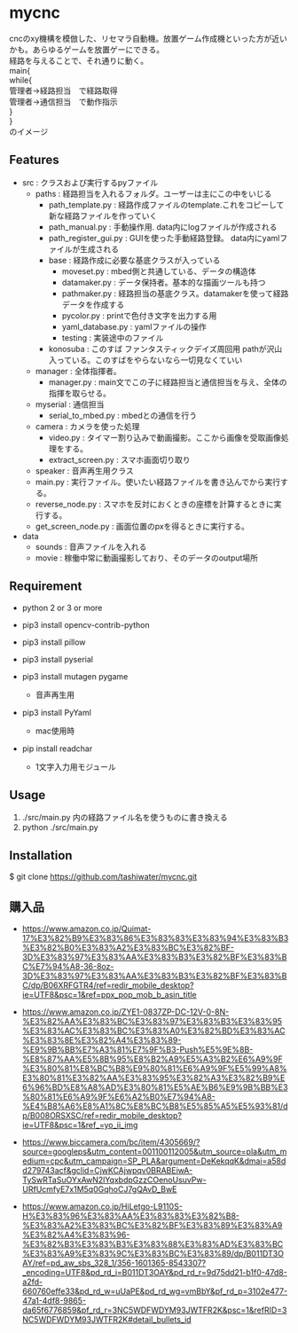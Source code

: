 # mycnc
cncのxy機構を模倣した、リセマラ自動機。放置ゲーム作成機といった方が近いかも。あらゆるゲームを放置ゲーにできる。  
経路を与えることで、それ通りに動く。  
main{  
    while{  
        管理者→経路担当　で経路取得  
        管理者→通信担当　で動作指示  
    }  
}  
のイメージ

## Features

- src : クラスおよび実行するpyファイル
    - paths : 経路担当を入れるフォルダ。ユーザーは主にこの中をいじる
        - path_template.py : 経路作成ファイルのtemplate.これをコピーして新な経路ファイルを作っていく
        - path_manual.py : 手動操作用. data内にlogファイルが作成される
        - path_register_gui.py : GUIを使った手動経路登録。 data内にyamlファイルが生成される
        - base : 経路作成に必要な基底クラスが入っている
            - moveset.py : mbed側と共通している、データの構造体
            - datamaker.py : データ保持者。基本的な描画ツールも持つ
            - pathmaker.py : 経路担当の基底クラス。datamakerを使って経路データを作成する
            - pycolor.py : printで色付き文字を出力する用
            - yaml_database.py : yamlファイルの操作
            - testing : 実装途中のファイル
        - konosuba : このすば ファンタスティックデイズ周回用 pathが沢山入っている。このすばをやらないなら一切見なくていい
    - manager : 全体指揮者。
        - manager.py : main文でこの子に経路担当と通信担当を与え、全体の指揮を取らせる。
    - myserial : 通信担当
        - serial_to_mbed.py : mbedとの通信を行う
    - camera : カメラを使った処理
        - video.py : タイマー割り込みで動画撮影。ここから画像を受取画像処理をする。
        - extract_screen.py : スマホ画面切り取り
    - speaker : 音声再生用クラス
    - main.py : 実行ファイル。使いたい経路ファイルを書き込んでから実行する。
    - reverse_node.py : スマホを反対におくときの座標を計算するときに実行する。
    - get_screen_node.py : 画面位置のpxを得るときに実行する。
- data 
    - sounds : 音声ファイルを入れる
    - movie : 稼働中常に動画撮影しており、そのデータのoutput場所

## Requirement

- python 2 or 3 or more
- pip3 install opencv-contrib-python
- pip3 install pillow
- pip3 install pyserial
- pip3 install mutagen pygame
    - 音声再生用
- pip3 install PyYaml
    - mac使用時


- pip install readchar
    - 1文字入力用モジュール
## Usage
1. ./src/main.py 内の経路ファイル名を使うものに書き換える
1. python ./src/main.py

## Installation
$ git clone https://github.com/tashiwater/mycnc.git


## 購入品
- https://www.amazon.co.jp/Quimat-17%E3%82%B9%E3%83%86%E3%83%83%E3%83%94%E3%83%B3%E3%82%B0%E3%83%A2%E3%83%BC%E3%82%BF-3D%E3%83%97%E3%83%AA%E3%83%B3%E3%82%BF%E3%83%BC%E7%94%A8-36-8oz-3D%E3%83%97%E3%83%AA%E3%83%B3%E3%82%BF%E3%83%BC/dp/B06XRFGTR4/ref=redir_mobile_desktop?ie=UTF8&psc=1&ref=ppx_pop_mob_b_asin_title

- https://www.amazon.co.jp/ZYE1-0837ZP-DC-12V-0-8N-%E3%82%AA%E3%83%BC%E3%83%97%E3%83%B3%E3%83%95%E3%83%AC%E3%83%BC%E3%83%A0%E3%82%BD%E3%83%AC%E3%83%8E%E3%82%A4%E3%83%89-%E9%9B%BB%E7%A3%81%E7%9F%B3-Push%E5%9E%8B-%E8%87%AA%E5%8B%95%E8%B2%A9%E5%A3%B2%E6%A9%9F%E3%80%81%E8%BC%B8%E9%80%81%E6%A9%9F%E5%99%A8%E3%80%81%E3%82%AA%E3%83%95%E3%82%A3%E3%82%B9%E6%96%BD%E8%A8%AD%E3%80%81%E5%AE%B6%E9%9B%BB%E3%80%81%E6%A9%9F%E6%A2%B0%E7%94%A8-%E4%B8%A6%E8%A1%8C%E8%BC%B8%E5%85%A5%E5%93%81/dp/B008ORSXSC/ref=redir_mobile_desktop?ie=UTF8&psc=1&ref_=yo_ii_img

- https://www.biccamera.com/bc/item/4305669/?source=googleps&utm_content=001100112005&utm_source=pla&utm_medium=cpc&utm_campaign=SP_PLA&argument=DeKekqqK&dmai=a58dd279743acf&gclid=CjwKCAjwpqv0BRABEiwA-TySwRTaSuOYxAwN2lYqxbdpGzzCOenoUsuvPw-URfUcmfyE7x1M5q0GqhoCJ7gQAvD_BwE

- https://www.amazon.co.jp/HiLetgo-L9110S-H%E3%83%96%E3%83%AA%E3%83%83%E3%82%B8-%E3%83%A2%E3%83%BC%E3%82%BF%E3%83%89%E3%83%A9%E3%82%A4%E3%83%96-%E3%82%B3%E3%83%B3%E3%83%88%E3%83%AD%E3%83%BC%E3%83%A9%E3%83%9C%E3%83%BC%E3%83%89/dp/B011DT3OAY/ref=pd_aw_sbs_328_1/356-1601365-8543307?_encoding=UTF8&pd_rd_i=B011DT3OAY&pd_rd_r=9d75dd21-b1f0-47d8-a2fd-660760effe33&pd_rd_w=uUaPE&pd_rd_wg=vmBbY&pf_rd_p=3102e477-47a1-4df8-9865-da65f6776859&pf_rd_r=3NC5WDFWDYM93JWTFR2K&psc=1&refRID=3NC5WDFWDYM93JWTFR2K#detail_bullets_id